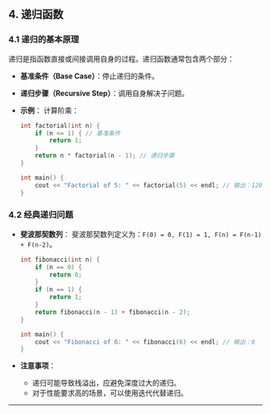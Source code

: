 ## **4. 递归函数**

### **4.1 递归的基本原理**

递归是指函数直接或间接调用自身的过程。递归函数通常包含两个部分：

- **基准条件（Base Case）**：停止递归的条件。
- **递归步骤（Recursive Step）**：调用自身解决子问题。

- **示例**：
  计算阶乘：

  ```cpp
  int factorial(int n) {
      if (n <= 1) { // 基准条件
          return 1;
      }
      return n * factorial(n - 1); // 递归步骤
  }

  int main() {
      cout << "Factorial of 5: " << factorial(5) << endl; // 输出：120
  }
  ```

### **4.2 经典递归问题**

- **斐波那契数列**：
  斐波那契数列定义为：`F(0) = 0, F(1) = 1, F(n) = F(n-1) + F(n-2)`。

  ```cpp
  int fibonacci(int n) {
      if (n == 0) {
          return 0;
      }
      if (n == 1) {
          return 1;
      }
      return fibonacci(n - 1) + fibonacci(n - 2);
  }

  int main() {
      cout << "Fibonacci of 6: " << fibonacci(6) << endl; // 输出：8
  }
  ```

- **注意事项**：
  - 递归可能导致栈溢出，应避免深度过大的递归。
  - 对于性能要求高的场景，可以使用迭代代替递归。

---